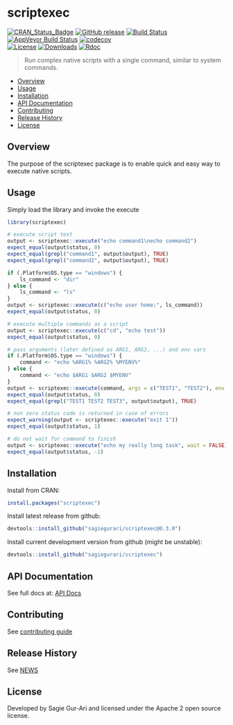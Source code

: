 # scriptexec

[![CRAN_Status_Badge](http://www.r-pkg.org/badges/version/scriptexec)](https://cran.r-project.org/package=scriptexec) [![GitHub release](https://img.shields.io/github/release/sagiegurari/scriptexec.svg)](https://github.com/sagiegurari/scriptexec/releases) [![Build Status](https://travis-ci.org/sagiegurari/scriptexec.svg)](http://travis-ci.org/sagiegurari/scriptexec) [![AppVeyor Build Status](https://ci.appveyor.com/api/projects/status/github/sagiegurari/scriptexec?branch=master&svg=true)](https://ci.appveyor.com/project/sagiegurari/scriptexec) [![codecov](https://codecov.io/gh/sagiegurari/scriptexec/branch/master/graph/badge.svg)](https://codecov.io/gh/sagiegurari/scriptexec)<br>
[![License](https://img.shields.io/cran/l/scriptexec.svg)](https://github.com/sagiegurari/scriptexec/blob/master/LICENSE) [![Downloads](https://cranlogs.r-pkg.org/badges/grand-total/scriptexec)](https://github.com/sagiegurari/scriptexec/releases) [![Rdoc](http://www.rdocumentation.org/badges/version/scriptexec?0.3.0)](http://www.rdocumentation.org/packages/scriptexec)

> Run complex native scripts with a single command, similar to system commands.

* [Overview](#overview)
* [Usage](#usage)
* [Installation](#installation)
* [API Documentation](docs/api.md)
* [Contributing](.github/CONTRIBUTING.md)
* [Release History](NEWS.md)
* [License](#license)

<a name="overview"></a>
## Overview
The purpose of the scriptexec package is to enable quick and easy way to execute native scripts.

<a name="usage"></a>
## Usage
Simply load the library and invoke the execute

```r
library(scriptexec)

# execute script text
output <- scriptexec::execute("echo command1\necho command2")
expect_equal(output$status, 0)
expect_equal(grepl("command1", output$output), TRUE)
expect_equal(grepl("command2", output$output), TRUE)

if (.Platform$OS.type == "windows") {
    ls_command <- "dir"
} else {
    ls_command <- "ls"
}
output <- scriptexec::execute(c("echo user home:", ls_command))
expect_equal(output$status, 0)

# execute multiple commands as a script
output <- scriptexec::execute(c("cd", "echo test"))
expect_equal(output$status, 0)

# pass arguments (later defined as ARG1, ARG2, ...) and env vars
if (.Platform$OS.type == "windows") {
    command <- "echo %ARG1% %ARG2% %MYENV%"
} else {
    command <- "echo $ARG1 $ARG2 $MYENV"
}
output <- scriptexec::execute(command, args = c("TEST1", "TEST2"), env = c("MYENV=TEST3"))
expect_equal(output$status, 0)
expect_equal(grepl("TEST1 TEST2 TEST3", output$output), TRUE)

# non zero status code is returned in case of errors
expect_warning(output <- scriptexec::execute("exit 1"))
expect_equal(output$status, 1)

# do not wait for command to finish
output <- scriptexec::execute("echo my really long task", wait = FALSE)
expect_equal(output$status, -1)
```

<a name="installation"></a>
## Installation
Install from CRAN:

```r
install.packages("scriptexec")
```

Install latest release from github:

```r
devtools::install_github("sagiegurari/scriptexec@0.3.0")
```

Install current development version from github (might be unstable):

```r
devtools::install_github("sagiegurari/scriptexec")
```

## API Documentation
See full docs at: [API Docs](docs/api.md)

## Contributing
See [contributing guide](.github/CONTRIBUTING.md)

<a name="history"></a>
## Release History

See [NEWS](NEWS.md)

<a name="license"></a>
## License
Developed by Sagie Gur-Ari and licensed under the Apache 2 open source license.
